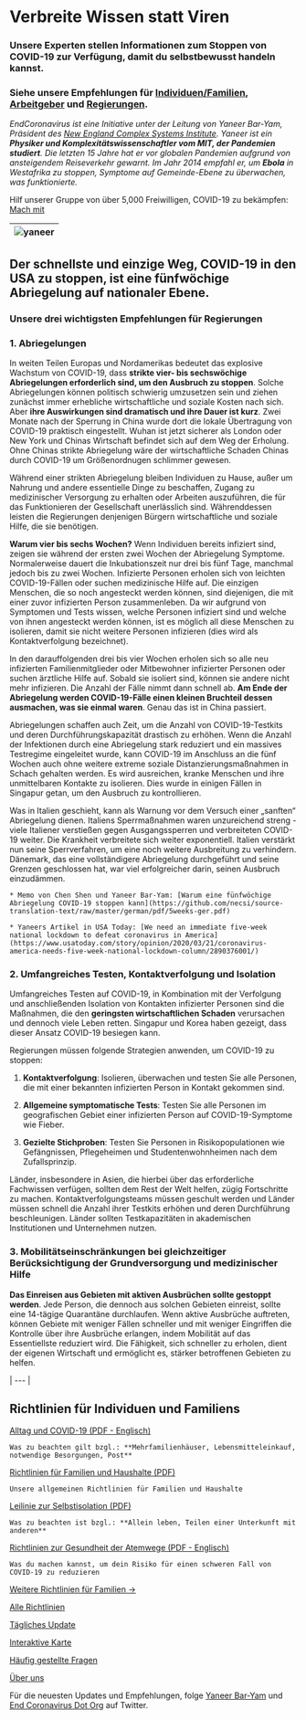 # Verbreite Wissen statt Viren

### Unsere Experten stellen Informationen zum Stoppen von COVID-19 zur Verfügung, damit du selbstbewusst handeln kannst.

### Siehe unsere Empfehlungen für [Individuen/Familien](https://www.endcoronavirus.org/home-deutsch#family-ger), [Arbeitgeber](https://www.endcoronavirus.org/richtlinien#business-ger) und [Regierungen](https://www.endcoronavirus.org/home-deutsch#for-governments-ger).  

_EndCoronavirus ist eine Initiative unter der Leitung von Yaneer Bar-Yam, Präsident des [New England Complex Systems Institute](https://necsi.edu). Yaneer ist ein **Physiker und Komplexitätswissenschaftler vom MIT, der Pandemien studiert**. Die letzten 15 Jahre hat er vor globalen Pandemien aufgrund von ansteigendem Reiseverkehr gewarnt. Im Jahr 2014 empfahl er, um **Ebola**  in Westafrika zu stoppen, Symptome auf Gemeinde-Ebene zu überwachen, was funktionierte._

Hilf unserer Gruppe von über 5,000 Freiwilligen, COVID-19 zu bekämpfen: [Mach mit](https://v2.endcoronavirus.org/sign-up/english)

|![yaneer](images/Yaneer.jpg)|
| --- |

## Der schnellste und einzige Weg, COVID-19 in den USA zu stoppen, ist eine fünfwöchige Abriegelung auf nationaler Ebene.

### Unsere drei wichtigsten Empfehlungen für Regierungen 
### 1. Abriegelungen

In weiten Teilen Europas und Nordamerikas bedeutet das explosive Wachstum von COVID-19, dass **strikte vier- bis sechswöchige Abriegelungen erforderlich sind, um den Ausbruch zu stoppen**. Solche Abriegelungen können politisch schwierig umzusetzen sein und ziehen zunächst immer erhebliche wirtschaftliche und soziale Kosten nach sich. Aber **ihre Auswirkungen sind dramatisch und ihre Dauer ist kurz**. Zwei Monate nach der Sperrung in China wurde dort die lokale Übertragung von COVID-19 praktisch eingestellt. Wuhan ist jetzt sicherer als London oder New York und Chinas Wirtschaft befindet sich auf dem Weg der Erholung. Ohne Chinas  strikte Abriegelung wäre der wirtschaftliche Schaden Chinas durch COVID-19 um Größenordnugen schlimmer gewesen.

Während einer strikten Abriegelung bleiben Individuen zu Hause, außer um Nahrung und andere essentielle Dinge zu beschaffen, Zugang zu medizinischer Versorgung zu erhalten oder Arbeiten auszuführen, die für das Funktionieren der Gesellschaft unerlässlich sind. Währenddessen leisten die Regierungen denjenigen Bürgern wirtschaftliche und soziale Hilfe, die sie benötigen.

**Warum vier bis sechs Wochen?** Wenn Individuen bereits infiziert sind, zeigen sie während der ersten zwei Wochen der Abriegelung Symptome. Normalerweise dauert die Inkubationszeit nur drei bis fünf Tage, manchmal jedoch bis zu zwei Wochen. Infizierte Personen erholen sich von leichten COVID-19-Fällen oder suchen medizinische Hilfe auf. Die einzigen Menschen, die so noch angesteckt werden können, sind diejenigen, die mit einer zuvor infizierten Person zusammenleben. Da wir aufgrund von Symptomen und Tests wissen, welche Personen infiziert sind und welche von ihnen angesteckt werden können, ist es möglich all diese Menschen zu isolieren, damit sie nicht weitere Personen infizieren (dies wird als Kontaktverfolgung bezeichnet).

In den darauffolgenden drei bis vier Wochen erholen sich so alle neu infizierten Familienmitglieder oder Mitbewohner infizierter Personen oder suchen ärztliche Hilfe auf. Sobald sie isoliert sind, können sie andere nicht mehr infizieren. Die Anzahl der Fälle nimmt dann schnell ab. **Am Ende der Abriegelung werden COVID-19-Fälle einen kleinen Bruchteil dessen ausmachen, was sie einmal waren**. Genau das ist in China passiert.

Abriegelungen schaffen auch Zeit, um die Anzahl von COVID-19-Testkits und deren Durchführungskapazität drastisch zu erhöhen. Wenn die Anzahl der Infektionen durch eine Abriegelung stark reduziert und ein massives Testregime eingeleitet wurde, kann COVID-19 im Anschluss an die fünf Wochen auch ohne weitere extreme soziale Distanzierungsmaßnahmen in Schach gehalten werden. Es wird ausreichen, kranke Menschen und ihre unmittelbaren Kontakte zu isolieren. Dies wurde in einigen Fällen in Singapur getan, um den Ausbruch zu kontrollieren.

Was in Italien geschieht, kann als Warnung vor dem Versuch einer „sanften“ Abriegelung dienen. Italiens Sperrmaßnahmen waren unzureichend streng - viele Italiener verstießen gegen Ausgangssperren und verbreiteten COVID-19 weiter. Die Krankheit verbreitete sich weiter exponentiell. Italien verstärkt nun seine Sperrverfahren, um eine noch weitere Ausbreitung zu verhindern. Dänemark, das eine vollständigere Abriegelung durchgeführt und seine Grenzen geschlossen hat, war viel erfolgreicher darin, seinen Ausbruch einzudämmen.

    * Memo von Chen Shen und Yaneer Bar-Yam: [Warum eine fünfwöchige Abriegelung COVID-19 stoppen kann](https://github.com/necsi/source-translation-text/raw/master/german/pdf/5weeks-ger.pdf)

    * Yaneers Artikel in USA Today: [We need an immediate five-week national lockdown to defeat coronavirus in America](https://www.usatoday.com/story/opinion/2020/03/21/coronavirus-america-needs-five-week-national-lockdown-column/2890376001/)

### 2. Umfangreiches Testen, Kontaktverfolgung und Isolation

Umfangreiches Testen auf COVID-19, in Kombination mit der Verfolgung und anschließenden Isolation von Kontakten infizierter Personen sind die  Maßnahmen, die den **geringsten wirtschaftlichen Schaden** verursachen und dennoch viele Leben retten. Singapur und Korea haben gezeigt, dass dieser Ansatz COVID-19 besiegen kann.

Regierungen müssen folgende Strategien anwenden, um COVID-19 zu stoppen:

1. **Kontaktverfolgung**: Isolieren, überwachen und testen Sie alle Personen, die mit einer bekannten infizierten Person in Kontakt gekommen  sind.

2. **Allgemeine symptomatische Tests**: Testen Sie alle Personen im geografischen Gebiet einer infizierten Person auf COVID-19-Symptome wie Fieber.

3. **Gezielte Stichproben**: Testen Sie Personen in Risikopopulationen wie Gefängnissen, Pflegeheimen und Studentenwohnheimen nach dem Zufallsprinzip.

Länder, insbesondere in Asien, die hierbei über das erforderliche Fachwissen verfügen, sollten dem Rest der Welt helfen, zügig Fortschritte zu machen. Kontaktverfolgungsteams müssen geschult werden und Länder müssen schnell die Anzahl ihrer Testkits erhöhen und deren Durchführung beschleunigen. Länder sollten Testkapazitäten in akademischen Institutionen und Unternehmen nutzen.

### 3. Mobilitätseinschränkungen bei gleichzeitiger Berücksichtigung der Grundversorgung und medizinischer Hilfe

**Das Einreisen aus Gebieten mit aktiven Ausbrüchen sollte gestoppt werden**. Jede Person, die dennoch aus solchen Gebieten einreist, sollte eine 14-tägige Quarantäne durchlaufen. Wenn aktive Ausbrüche auftreten, können Gebiete mit weniger Fällen schneller und mit weniger Eingriffen die Kontrolle über ihre Ausbrüche erlangen, indem Mobilität auf das Essentiellste reduziert wird. Die Fähigkeit, sich schneller zu erholen, dient der eigenen Wirtschaft und ermöglicht es, stärker betroffenen Gebieten zu helfen.

| --- |

## Richtlinien für Individuen und Familiens

[Alltag und COVID-19 (PDF - Englisch)](https://github.com/necsi/source-translation-text/blob/master/0_english_source/pdf/everyday_en.pdf)

    Was zu beachten gilt bzgl.: **Mehrfamilienhäuser, Lebensmitteleinkauf, notwendige Besorgungen, Post**

[Richtlinien für Familien und Haushalte (PDF)](https://github.com/necsi/source-translation-text/raw/master/german/pdf/Family-ger.pdf)

    Unsere allgemeinen Richtlinien für Familien und Haushalte

[Leilinie zur Selbstisolation (PDF)](https://github.com/necsi/source-translation-text/raw/master/german/pdf/Self_Isolation.pdf)

    Was zu beachten ist bzgl.: **Allein leben, Teilen einer Unterkunft mit anderen**

[Richtlinien zur Gesundheit der Atemwege (PDF - Englisch)](https://github.com/necsi/source-translation-text/blob/master/0_english_source/pdf/respiratory-health_en.pdf)

    Was du machen kannst, um dein Risiko für einen schweren Fall von COVID-19 zu reduzieren
    
[Weitere Richtlinien für Familien →](https://www.endcoronavirus.org/richtlinien#family-ger)

[Alle Richtlinien](https://www.endcoronavirus.org/richtlinien)

[Tägliches Update](https://v2.endcoronavirus.org/page/german-updates-page)

[Interaktive Karte](https://v2.endcoronavirus.org/map/deutsch)

[Häufig gestellte Fragen](https://www.endcoronavirus.org/german-faq)

[Über uns](https://www.endcoronavirus.org/uber-uns)

Für die neuesten Updates und Empfehlungen, folge [Yaneer Bar-Yam](https://twitter.com/yaneerbaryam) und [End Coronavirus Dot Org](https://twitter.com/endCOVID19) auf Twitter.

